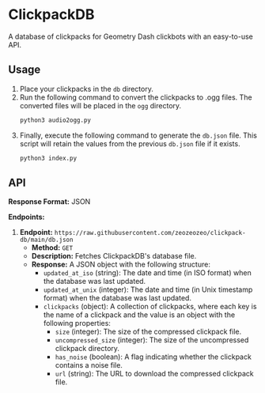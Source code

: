 # ClickpackDB

A database of clickpacks for Geometry Dash clickbots with an easy-to-use API.

## Usage

1. Place your clickpacks in the `db` directory.
2. Run the following command to convert the clickpacks to .ogg files. The converted files will be placed in the `ogg` directory.
    ```bash
    python3 audio2ogg.py
    ```
3. Finally, execute the following command to generate the `db.json` file. This script will retain the values from the previous `db.json` file if it exists.
   ```bash
   python3 index.py
   ```

## API

**Response Format:** JSON

**Endpoints:**

1. **Endpoint:** `https://raw.githubusercontent.com/zeozeozeo/clickpack-db/main/db.json`
    - **Method:** `GET`
    - **Description:** Fetches ClickpackDB's database file.
    - **Response:** A JSON object with the following structure:
        - `updated_at_iso` (string): The date and time (in ISO format) when the database was last updated.
        - `updated_at_unix` (integer): The date and time (in Unix timestamp format) when the database was last updated.
        - `clickpacks` (object): A collection of clickpacks, where each key is the name of a clickpack and the value is an object with the following properties:
            - `size` (integer): The size of the compressed clickpack file.
            - `uncompressed_size` (integer): The size of the uncompressed clickpack directory.
            - `has_noise` (boolean): A flag indicating whether the clickpack contains a noise file.
            - `url` (string): The URL to download the compressed clickpack file.
